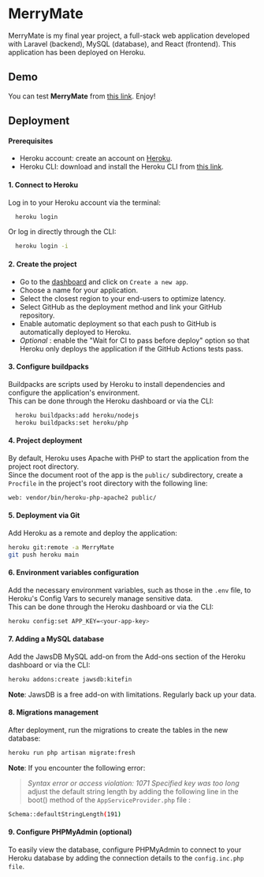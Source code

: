 # MerryMate

MerryMate is my final year project, a full-stack web application developed with Laravel (backend), MySQL (database), and React (frontend). This application has been deployed on Heroku.

## Demo

You can test **MerryMate** from [this link](https://merrymate-acbf617285bb.herokuapp.com/). Enjoy!

## Deployment

#### Prerequisites

-   Heroku account: create an account on [Heroku](https://dashboard.heroku.com/).
-   Heroku CLI: download and install the Heroku CLI from [this link](https://devcenter.heroku.com/articles/heroku-cli).

#### 1. Connect to Heroku

Log in to your Heroku account via the terminal:

```bash
  heroku login
```

Or log in directly through the CLI:

```bash
  heroku login -i
```

#### 2. Create the project

-   Go to the [dashboard](https://dashboard.heroku.com/) and click on `Create a new app`.
-   Choose a name for your application.
-   Select the closest region to your end-users to optimize latency.
-   Select GitHub as the deployment method and link your GitHub repository.
-   Enable automatic deployment so that each push to GitHub is automatically deployed to Heroku.
-   _Optional_ : enable the "Wait for CI to pass before deploy" option so that Heroku only deploys the application if the GitHub Actions tests pass.

#### 3. Configure buildpacks

Buildpacks are scripts used by Heroku to install dependencies and configure the application's environment.  
This can be done through the Heroku dashboard or via the CLI:

```bash
  heroku buildpacks:add heroku/nodejs
  heroku buildpacks:set heroku/php
```

#### 4. Project deployment

By default, Heroku uses Apache with PHP to start the application from the project root directory.  
Since the document root of the app is the `public/` subdirectory, create a `Procfile` in the project's root directory with the following line:

```bash
web: vendor/bin/heroku-php-apache2 public/
```

#### 5. Deployment via Git

Add Heroku as a remote and deploy the application:

```bash
heroku git:remote -a MerryMate
git push heroku main
```

#### 6. Environment variables configuration

Add the necessary environment variables, such as those in the `.env` file, to Heroku's Config Vars to securely manage sensitive data.  
This can be done through the Heroku dashboard or via the CLI:

```bash
heroku config:set APP_KEY=<your-app-key>
```

#### 7. Adding a MySQL database

Add the JawsDB MySQL add-on from the Add-ons section of the Heroku dashboard or via the CLI:

```bash
heroku addons:create jawsdb:kitefin
```

**Note**: JawsDB is a free add-on with limitations. Regularly back up your data.

#### 8. Migrations management

After deployment, run the migrations to create the tables in the new database:

```bash
heroku run php artisan migrate:fresh
```

**Note**: If you encounter the following error:

> _Syntax error or access violation: 1071 Specified key was too long_  
> adjust the default string length by adding the following line in the boot() method of the `AppServiceProvider.php` file :

```bash
Schema::defaultStringLength(191)
```

#### 9. Configure PHPMyAdmin (optional)

To easily view the database, configure PHPMyAdmin to connect to your Heroku database by adding the connection details to the `config.inc.php file`.
